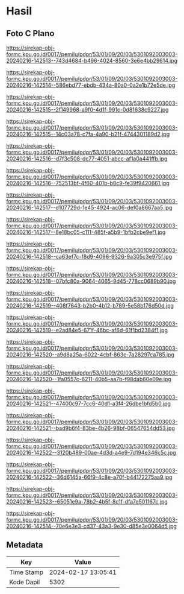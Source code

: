 # Hasil

## Foto C Plano

https://sirekap-obj-formc.kpu.go.id/0017/pemilu/pdpr/53/01/09/20/03/5301092003003-20240216-142513--743d4684-b496-4024-8560-3e6e4bb29614.jpg

https://sirekap-obj-formc.kpu.go.id/0017/pemilu/pdpr/53/01/09/20/03/5301092003003-20240216-142514--586ebd77-ebdb-434a-80a0-0a2e1b72e5de.jpg

https://sirekap-obj-formc.kpu.go.id/0017/pemilu/pdpr/53/01/09/20/03/5301092003003-20240216-142515--2f149968-a9f0-4d1f-991c-0d81638c9227.jpg

https://sirekap-obj-formc.kpu.go.id/0017/pemilu/pdpr/53/01/09/20/03/5301092003003-20240216-142515--14c03a78-c7fa-4a90-b21f-4744301189d2.jpg

https://sirekap-obj-formc.kpu.go.id/0017/pemilu/pdpr/53/01/09/20/03/5301092003003-20240216-142516--d7f3c508-dc77-4051-abcc-af1a0a441ffb.jpg

https://sirekap-obj-formc.kpu.go.id/0017/pemilu/pdpr/53/01/09/20/03/5301092003003-20240216-142516--752513bf-4f60-401b-b8c9-fe39f9420661.jpg

https://sirekap-obj-formc.kpu.go.id/0017/pemilu/pdpr/53/01/09/20/03/5301092003003-20240216-142517--d107729d-1e45-4924-ac06-def0a8667aa5.jpg

https://sirekap-obj-formc.kpu.go.id/0017/pemilu/pdpr/53/01/09/20/03/5301092003003-20240216-142517--8e18bc05-c111-485f-a5b9-1bfb2cbe9ef1.jpg

https://sirekap-obj-formc.kpu.go.id/0017/pemilu/pdpr/53/01/09/20/03/5301092003003-20240216-142518--ca63ef7c-f8d9-4096-9326-9a305c3e975f.jpg

https://sirekap-obj-formc.kpu.go.id/0017/pemilu/pdpr/53/01/09/20/03/5301092003003-20240216-142518--07bfc80a-9064-4065-9d45-778cc0689b90.jpg

https://sirekap-obj-formc.kpu.go.id/0017/pemilu/pdpr/53/01/09/20/03/5301092003003-20240216-142519--408f7643-b2b0-4b12-b789-5e58b176d50d.jpg

https://sirekap-obj-formc.kpu.go.id/0017/pemilu/pdpr/53/01/09/20/03/5301092003003-20240216-142519--e2ad84e5-671f-46bc-af6d-61f1bd2384f1.jpg

https://sirekap-obj-formc.kpu.go.id/0017/pemilu/pdpr/53/01/09/20/03/5301092003003-20240216-142520--a9d8a25a-6022-4cbf-863c-7a28297ca785.jpg

https://sirekap-obj-formc.kpu.go.id/0017/pemilu/pdpr/53/01/09/20/03/5301092003003-20240216-142520--1fa0557c-6211-40b5-aa7b-f98dab60e09e.jpg

https://sirekap-obj-formc.kpu.go.id/0017/pemilu/pdpr/53/01/09/20/03/5301092003003-20240216-142521--47400c97-7cc6-40d1-a3f4-26dbe1bfd5b0.jpg

https://sirekap-obj-formc.kpu.go.id/0017/pemilu/pdpr/53/01/09/20/03/5301092003003-20240216-142521--bad9b6f4-83be-4b26-98bf-06547654dd53.jpg

https://sirekap-obj-formc.kpu.go.id/0017/pemilu/pdpr/53/01/09/20/03/5301092003003-20240216-142522--3120b489-00ae-4d3d-a4e9-7d194e346c5c.jpg

https://sirekap-obj-formc.kpu.go.id/0017/pemilu/pdpr/53/01/09/20/03/5301092003003-20240216-142522--36d6145a-66f9-4c8e-a70f-b44172275aa9.jpg

https://sirekap-obj-formc.kpu.go.id/0017/pemilu/pdpr/53/01/09/20/03/5301092003003-20240216-142523--65051e9a-78b2-4b5f-8c1f-dfa7e501167c.jpg

https://sirekap-obj-formc.kpu.go.id/0017/pemilu/pdpr/53/01/09/20/03/5301092003003-20240216-142514--70e6e3e3-cd37-43a3-9e30-d85e3e0064d5.jpg


## Metadata

| Key        | Value               |
| ---------- | ------------------- |
| Time Stamp | 2024-02-17 13:05:41 |
| Kode Dapil | 5302                |



